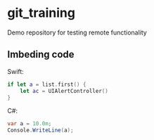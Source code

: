 # git_training
Demo repository for testing remote functionality

## Imbeding code
Swift:
```swift
if let a = list.first() {
    let ac = UIAlertController()
}
```

C#:
```c#
var a = 10.0m;
Console.WriteLine(a);
```
